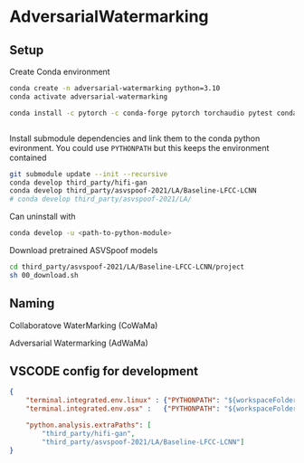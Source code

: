 # AdversarialWatermarking


## Setup


Create Conda environment 
```bash
conda create -n adversarial-watermarking python=3.10
conda activate adversarial-watermarking

conda install -c pytorch -c conda-forge pytorch torchaudio pytest conda-build matplotlib scipy pysoundfile 



```

Install submodule dependencies and link them to the conda python evironment. You could use `PYTHONPATH` but this keeps the environment contained 

```bash
git submodule update --init --recursive
conda develop third_party/hifi-gan
conda develop third_party/asvspoof-2021/LA/Baseline-LFCC-LCNN
# conda develop third_party/asvspoof-2021/LA/
```

Can uninstall with
```bash
conda develop -u <path-to-python-module>
```


Download pretrained ASVSpoof models

```bash
cd third_party/asvspoof-2021/LA/Baseline-LFCC-LCNN/project
sh 00_download.sh
```


## Naming

Collaboratove WaterMarking (CoWaMa)

Adversarial Watermarking (AdWaMa)


## VSCODE config for development

```json
{
    "terminal.integrated.env.linux" : {"PYTHONPATH": "${workspaceFolder}/third_party/hifi-gan;${workspaceFolder}/tests"},
    "terminal.integrated.env.osx" :   {"PYTHONPATH": "${workspaceFolder}/third_party/hifi-gan;${workspaceFolder}/tests"},

    "python.analysis.extraPaths": [
        "third_party/hifi-gan",
        "third_party/asvspoof-2021/LA/Baseline-LFCC-LCNN"]
}
```

